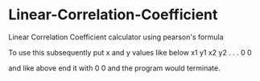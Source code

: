 # Linear-Correlation-Coefficient
Linear Correlation Coefficient calculator using pearson's formula

To use this subsequently put x and y values like below
x1 y1
x2 y2
.
.
.
0 0

and like above end it with 0 0 and the program would terminate. 
